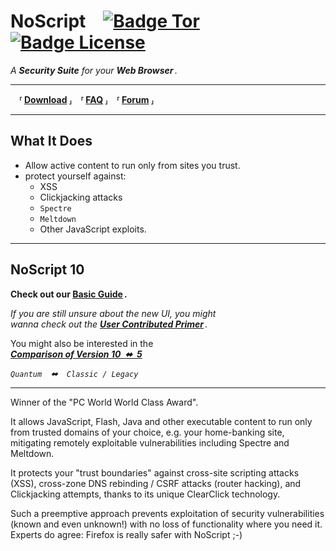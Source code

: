 <!--
Copyright (C) 2005-2021 Giorgio Maone <https://maone.net>

SPDX-License-Identifier: GPL-3.0-or-later
-->

# NoScript [![Badge Tor]][Tor] [![Badge License]][License] 
*A* ***Security Suite*** *for your* ***Web Browser*** *.*

---

 **⸢ [Download] ⸥ ⸢ [FAQ] ⸥ ⸢ [Forum] ⸥**

---

## What It Does

- Allow active content to run only from sites you trust.
- protect yourself against:
    - XSS 
    - Clickjacking attacks
    - `Spectre`
    - `Meltdown`
    - Other JavaScript exploits.

---

## NoScript 10

**Check out our [Basic Guide] .**

*If you are still unsure about the new UI, you might <br>
wanna check out the* ***[User Contributed Primer]*** *.*

You might also be interested in the <br>
***[Comparison of Version 10 ⬌ 5][Comparison]***

*`Quantum` ⬌ `Classic / Legacy`*

---

Winner of the "PC World World Class Award".

It allows JavaScript, Flash, Java and other executable content to run only from trusted domains of your choice, e.g. your home-banking site, mitigating remotely exploitable vulnerabilities including Spectre and Meltdown.

It  protects your "trust boundaries" against cross-site scripting attacks (XSS), cross-zone DNS rebinding / CSRF attacks (router hacking), and Clickjacking attempts, thanks to its unique ClearClick technology.

Such a preemptive approach  prevents exploitation of security vulnerabilities (known and even unknown!) with no loss of functionality where you need it.
Experts do agree: Firefox is really safer with NoScript ;-)


<!----------------------------------------------------------------------------->

[License]: ./LICENSE

[Badge License]: https://img.shields.io/badge/License-GPLv3-blue.svg
[Badge Tor]: https://img.shields.io/badge/Bundled%20In%20Tor-7D4698?logo=torbrowser&logoColor=white

[Download]: https://noscript.net/getit
[FAQ]: https://noscript.net/faq
[Forum]: https://noscript.net/forum

[Basic Guide]: https://forums.informaction.com/viewtopic.php?f=7&amp;t=23974
[User Contributed Primer]: https://blog.jeaye.com/2017/11/30/noscript/
[Comparison]: https://hackademix.net/2017/12/04/noscript-quantum-vs-legacy-in-a-nutshell-2/
[Tor]: https://support.torproject.org/glossary/noscript/
